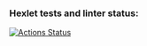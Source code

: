 ### Hexlet tests and linter status:
[![Actions Status](https://github.com/SizNi/python-project-52/workflows/hexlet-check/badge.svg)](https://github.com/SizNi/python-project-52/actions)
